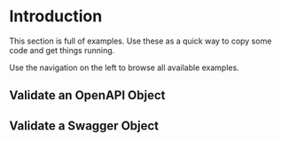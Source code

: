 # Introduction

This section is full of examples. Use these as a quick way to copy some code and get things running.

Use the navigation on the left to browse all available examples.

## Validate an OpenAPI Object

<CodeSwitcher :languages="{js: 'JavaScript',ts: 'TypeScript'}">
<template v-slot:js>

<<< @/code/spec-validation/validate-component.ts#openapi-js

</template>
<template v-slot:ts>

<<< @/code/spec-validation/validate-component.ts#openapi-ts

</template>
</CodeSwitcher>

## Validate a Swagger Object

<CodeSwitcher :languages="{js: 'JavaScript',ts: 'TypeScript'}">
<template v-slot:js>

<<< @/code/spec-validation/validate-component.ts#swagger-js

</template>
<template v-slot:ts>

<<< @/code/spec-validation/validate-component.ts#swagger-ts

</template>
</CodeSwitcher>
